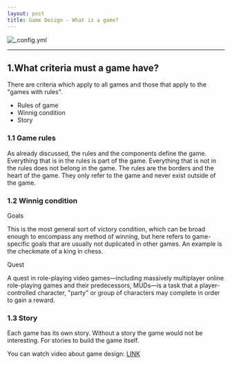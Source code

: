 ```yaml
---
layout: post
title: Game Design - What is a game?
---
```


![_config.yml](http://www.forexmarketwatcher.co.uk/wp-content/uploads/2014/05/Game-Logo.jpg)

 ---

## 1.What criteria must a game have?

There are criteria which apply to all games and those that apply to the "games with rules".

- Rules of game
- Winnig condition
- Story


### 1.1 Game rules

As already discussed, the rules and the components define the game. Everything that is in the rules is part of the game. Everything that is not in the rules does not belong in the game. The rules are the borders and the heart of the game. They only refer to the game and never exist outside of the game.

### 1.2 Winnig condition

Goals

This is the most general sort of victory condition, which can be broad enough to encompass any method of winning, but here refers to game-specific goals that are usually not duplicated in other games. An example is the checkmate of a king in chess.

Quest

A quest in role-playing video games—including massively multiplayer online role-playing games and their predecessors, MUDs—is a task that a player-controlled character, "party" or group of characters may complete in order to gain a reward.

### 1.3 Story
 
 Each game has its own story. Without a story the game would not be interesting. For stories to build the game itself.
 
 You can watch video about game design: [LINK](https://www.youtube.com/watch?v=blj91KLOvZQ)
